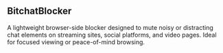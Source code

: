 ## BitchatBlocker

A lightweight browser-side blocker designed to mute noisy or distracting chat elements on streaming sites, social platforms, and video pages. Ideal for focused viewing or peace-of-mind browsing.
